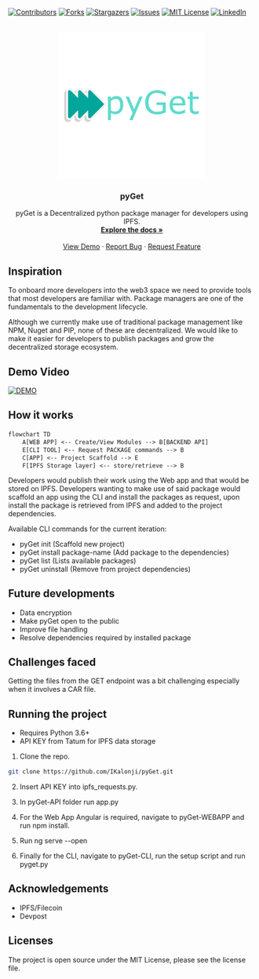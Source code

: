 <div id="top"></div>

[![Contributors][contributors-shield]][contributors-url]
[![Forks][forks-shield]][forks-url]
[![Stargazers][stars-shield]][stars-url]
[![Issues][issues-shield]][issues-url]
[![MIT License][license-shield]][license-url]
[![LinkedIn][linkedin-shield]][linkedin-url]



<!-- PROJECT LOGO -->
<br />
<div align="center">
  <a href="https://github.com/IKalonji/pyGet">
    <img src="pyGet-logo.png" alt="Logo" width="300" height="300">
  </a>

  <h3 align="center">pyGet</h3>

  <p align="center">
    pyGet is a Decentralized python package manager for developers using IPFS. 
    <br />
    <a href="https://github.com/IKalonji/pyGet/blob/main/README.md"><strong>Explore the docs »</strong></a>
    <br />
    <br />
    <a href="https://youtu.be/o7FZoPOkw3Q">View Demo</a>
    ·
    <a href="https://github.com/IKalonji/pyGet/issues">Report Bug</a>
    ·
    <a href="https://github.com/IKalonji/pyGet/issues">Request Feature</a>
  </p>
</div>

## Inspiration

To onboard more developers into the web3 space we need to provide tools that most developers are familiar with.
Package managers are one of the fundamentals to the development lifecycle. 

Although we currently make use of traditional package management like NPM, Nuget and PIP, none of these are decentralized. We would like to make it easier 
for developers to publish packages and grow the decentralized storage ecosystem.

## Demo Video

[![DEMO](https://img.youtube.com/vi/o7FZoPOkw3Q/0.jpg)](https://youtu.be/o7FZoPOkw3Q)

## How it works

```mermaid
flowchart TD
    A[WEB APP] <-- Create/View Modules --> B[BACKEND API]
    E[CLI TOOL] <-- Request PACKAGE commands --> B
    C[APP] <-- Project Scaffold --> E
    F[IPFS Storage layer] <-- store/retrieve --> B
```

Developers would publish their work using the Web app and that would be stored on IPFS. Developers wanting to make use of said package would scaffold an
app using the CLI and install the packages as request, upon install the package is retrieved from IPFS and added to the project dependencies.

Available CLI commands for the current iteration:
* pyGet init (Scaffold new project)
* pyGet install package-name (Add package to the dependencies)
* pyGet list (Lists available packages)
* pyGet uninstall (Remove from project dependencies)


## Future developments

* Data encryption
* Make pyGet open to the public
* Improve file handling 
* Resolve dependencies required by installed package 

## Challenges faced

Getting the files from the GET endpoint was a bit challenging especially when it involves a CAR file.

## Running the project

* Requires Python 3.6+
* API KEY from Tatum for IPFS data storage

1. Clone the repo.

```sh
git clone https://github.com/IKalonji/pyGet.git
```

2. Insert API KEY into ipfs_requests.py.

3. In pyGet-API folder run app.py

4. For the Web App Angular is required, navigate to pyGet-WEBAPP and run npm install.

5. Run ng serve --open

6. Finally for the CLI, navigate to pyGet-CLI, run the setup script and run pyget.py

## Acknowledgements

* IPFS/Filecoin
* Devpost

## Licenses

The project is open source under the MIT License, please see the license file.

[contributors-shield]: https://img.shields.io/github/contributors/IKalonji/pyGet.svg?style=for-the-badge
[contributors-url]: https://github.com/IKalonji/pyGet/graphs/contributors
[forks-shield]: https://img.shields.io/github/forks/IKalonji/pyGet.svg?style=for-the-badge
[forks-url]: https://github.com/IKalonji/pyGet/network/members
[stars-shield]: https://img.shields.io/github/stars/IKalonji/pyGet.svg?style=for-the-badge
[stars-url]: https://github.com/IKalonji/pyGet/stargazers
[issues-shield]: https://img.shields.io/github/issues/IKalonji/pyGet.svg?style=for-the-badge
[issues-url]: https://github.com/IKalonji/pyGet/issues
[license-shield]: https://img.shields.io/github/license/IKalonji/pyGet.svg?style=for-the-badge
[license-url]: https://github.com/IKalonji/pyGet/blob/main/LICENSE.txt
[linkedin-shield]: https://img.shields.io/badge/-LinkedIn-black.svg?style=for-the-badge&logo=linkedin&colorB=555
[linkedin-url]: https://www.linkedin.com/in/issa-kalonji-b301851ba/
